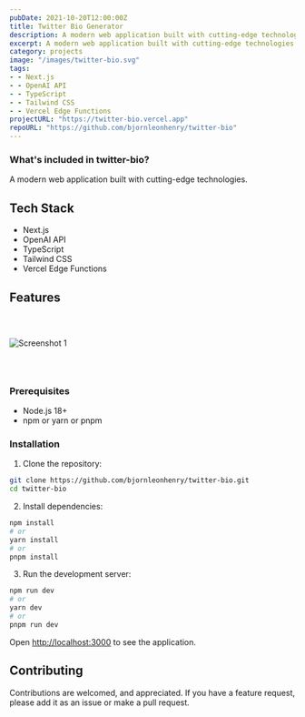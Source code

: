 ```yaml
---
pubDate: 2021-10-20T12:00:00Z
title: Twitter Bio Generator
description: A modern web application built with cutting-edge technologies.
excerpt: A modern web application built with cutting-edge technologies.
category: projects
image: "/images/twitter-bio.svg"
tags:
- - Next.js
- - OpenAI API
- - TypeScript
- - Tailwind CSS
- - Vercel Edge Functions
projectURL: "https://twitter-bio.vercel.app"
repoURL: "https://github.com/bjornleonhenry/twitter-bio"
---
```


### What's included in twitter-bio?

A modern web application built with cutting-edge technologies.

## Tech Stack

- Next.js
- OpenAI API
- TypeScript
- Tailwind CSS
- Vercel Edge Functions

## Features

### &nbsp;

![Screenshot 1](/images/twitter-bio-1.webp)

### &nbsp;

### Prerequisites

- Node.js 18+
- npm or yarn or pnpm

### Installation

1. Clone the repository:
```bash
git clone https://github.com/bjornleonhenry/twitter-bio.git
cd twitter-bio
```

2. Install dependencies:
```bash
npm install
# or
yarn install
# or
pnpm install
```

3. Run the development server:
```bash
npm run dev
# or
yarn dev
# or
pnpm run dev
```

Open [http://localhost:3000](http://localhost:3000) to see the application.

## Contributing

Contributions are welcomed, and appreciated. If you have a feature request, please add it as an issue or make a pull request.
